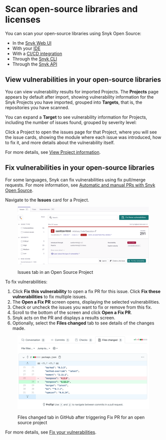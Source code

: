 # Scan open-source libraries and licenses

You can scan your open-source libraries using Snyk Open Source:&#x20;

* In the [Snyk Web UI](../../../getting-started/snyk-web-ui.md)
* With your [IDE](../../../cli-ide-and-ci-cd-integrations/snyk-ide-plugins-and-extensions/)
* With a [CI/CD integration](../../../cli-ide-and-ci-cd-integrations/snyk-ci-cd-integrations/)
* Through the [Snyk CLI](../../../cli-ide-and-ci-cd-integrations/snyk-cli/scan-and-maintain-projects-using-the-cli/snyk-cli-for-open-source/)
* Through the [Snyk API](../../../snyk-api/reference/test-v1.md)

## View vulnerabilities in your open-source libraries

You can view vulnerability results for imported Projects. The **Projects** page appears by default after import, showing vulnerability information for the Snyk Projects you have imported, grouped into **Targets**, that is, the repositories you have scanned.

You can expand a **Target** to see vulnerability information for Projects, including the number of issues found, grouped by severity level:

Click a Project to open the issues page for that Project, where you will see the issue cards, showing the module where each issue was introduced, how to fix it, and more details about the vulnerability itself.

For more details, see [View Project information](../../../snyk-admin/snyk-projects/project-information.md).

## Fix vulnerabilities in your open-source libraries

For some languages, Snyk can fix vulnerabilities using fix pull/merge requests. For more information, see [Automatic and manual PRs with Snyk Open Source](../../pull-requests/snyk-pull-or-merge-requests/).

Navigate to the **Issues** card for a Project.

<figure><img src="../../../.gitbook/assets/os_project_issues_fix_vuln.png" alt=""><figcaption><p>Issues tab in an Open Source Project</p></figcaption></figure>

To fix vulnerabilities:

1. Click **Fix this vulnerability** to open a fix PR for this issue. Click **Fix these vulnerabilities** to fix multiple issues.
2. The **Open a Fix PR** screen opens, displaying the selected vulnerabilities.
3. Check or uncheck the issues you want to fix or remove from this fix.
4. Scroll to the bottom of the screen and click **Open a Fix PR**.
5. Snyk acts on the PR and displays a results screen.
6. Optionally, select the **Files changed** tab to see details of the changes made.

<figure><img src="../../../.gitbook/assets/screenshot_2021-04-09_at_17.46.22 (1).png" alt=".Files changed tab in GitHub after triggering Fix PR for an open source project"><figcaption><p>Files changed tab in GitHub after triggering Fix PR for an open source project</p></figcaption></figure>

For more details, see [Fix your vulnerabilities](../manage-vulnerabilities/fix-your-vulnerabilities.md).
